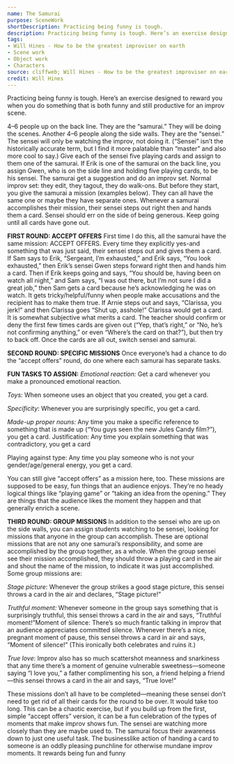 ```yaml
---
name: The Samurai
purpose: SceneWork
shortDescription: Practicing being funny is tough.
description: Practicing being funny is tough. Here’s an exercise designed to reward you when you do something that is both funny and still productive for an improv scene.
tags:
- Will Hines - How to be the greatest improviser on earth
- Scene work
- Object work
- Characters
source: cliffweb; Will Hines - How to be the greatest improviser on earth
credit: Will Hines
---
```


Practicing being funny is tough. Here’s an exercise designed to reward you when you do something that is both funny and still productive for an improv scene.

4–6 people up on the back line. They are the “samurai.” They will be doing the scenes.
Another 4–6 people along the side walls. They are the “sensei.” The sensei will only be watching the improv, not doing it. (“Sensei” isn’t the historically accurate term, but I find it more palatable than “master” and also more cool to say.)
Give each of the sensei five playing cards and assign to them one of the samurai.
If Erik is one of the samurai on the back line, you assign Gwen, who is on the side line and holding five playing cards, to be his sensei.
The samurai get a suggestion and do an improv set. Normal improv set: they edit, they tagout, they do walk-ons.
But before they start, you give the samurai a mission (examples below). They can all have the same one or maybe they have separate ones. Whenever a samurai accomplishes their mission, their sensei steps out right then and hands them a card.
Sensei should err on the side of being generous.
Keep going until all cards have gone out.

**FIRST ROUND: ACCEPT OFFERS**
First time I do this, all the samurai have the same mission: ACCEPT OFFERS. Every time they explicitly yes-and something that was just said, their sensei steps out and gives them a card.
If Sam says to Erik, “Sergeant, I’m exhausted,” and Erik says, “You look exhausted,” then Erik’s sensei Gwen steps forward right then and hands him a card.
Then if Erik keeps going and says, “You should be, having been on watch all night,” and Sam says, “I was out there, but I’m not sure I did a great job,” then Sam gets a card because he’s acknowledging he was on watch.
It gets tricky/helpful/funny when people make accusations and the recipient has to make them true.
If Arnie steps out and says, “Clarissa, you jerk!” and then Clarissa goes “Shut up, asshole!”
Clarissa would get a card.
It is somewhat subjective what merits a card. The teacher should confirm or deny the first few times cards are given out (“Yep, that’s right,” or “No, he’s not confirming anything,” or even “Where’s the card on that?”), but then try to back off.
Once the cards are all out, switch sensei and samurai.

**SECOND ROUND: SPECIFIC MISSIONS**
Once everyone’s had a chance to do the “accept offers” round, do one where each samurai has separate tasks.

**FUN TASKS TO ASSIGN:**
_Emotional reaction:_ Get a card whenever you make a pronounced emotional reaction.

_Toys_: When someone uses an object that you created, you get a card.

_Specificity_: Whenever you are surprisingly specific, you get a card.

_Made-up proper nouns:_ Any time you make a specific reference to something that is made up (“You guys seen the new Jules Candy film?”), you get a card. Justification: Any time you explain something that was contradictory, you get a card

Playing against type: Any time you play someone who is not your gender/age/general energy, you get a card.

You can still give “accept offers” as a mission here, too.
These missions are supposed to be easy, fun things that an audience enjoys. They’re no heady logical things like “playing game” or “taking an idea from the opening.” They are things that the audience likes the moment they happen and that generally enrich a scene.

**THIRD ROUND: GROUP MISSIONS**
In addition to the sensei who are up on the side walls, you can assign students watching to be sensei, looking for missions that anyone in the group can accomplish. These are optional missions that are not any one samurai’s responsibility, and some are accomplished by the group together, as a whole.
When the group sensei see their mission accomplished, they should throw a playing card in the air and shout the name of the mission, to indicate it was just accomplished. Some group missions are:

_Stage picture_: Whenever the group strikes a good stage picture, this sensei throws a card in the air and declares, “Stage picture!”

_Truthful moment:_ Whenever someone in the group says something that is surprisingly truthful, this sensei throws a card in the air and says, “Truthful moment!”Moment of silence: There’s so much frantic talking in improv that an audience appreciates committed silence. Whenever there’s a nice, pregnant moment of pause, this sensei throws a card in air and says, “Moment of silence!” (This ironically both celebrates and ruins it.)

_True love_: Improv also has so much scattershot meanness and snarkiness that any time there’s a moment of genuine vulnerable sweetness—someone saying “I love you,” a father complimenting his son, a friend helping a friend—this sensei throws a card in the air and says, “True love!"

These missions don’t all have to be completed—meaning these sensei don’t need to get rid of all their cards for the round to be over. It would take too long.
This can be a chaotic exercise, but if you build up from the first, simple “accept offers” version, it can be a fun celebration of the types of moments that make improv shows fun.
The sensei are watching more closely than they are maybe used to.
The samurai focus their awareness down to just one useful task.
The businesslike action of handing a card to someone is an oddly pleasing punchline for otherwise mundane improv moments.
It rewards being fun and funny
